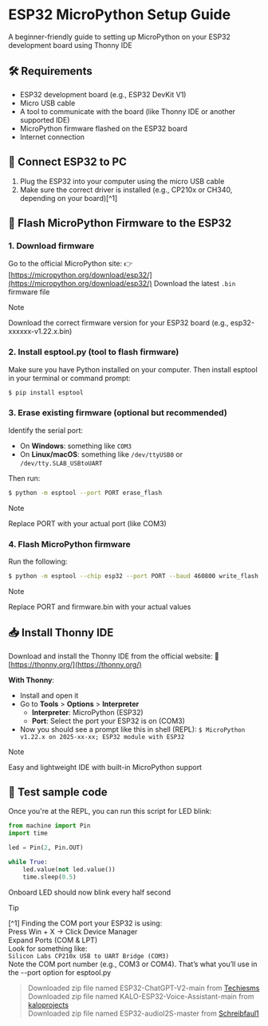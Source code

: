 # ESP32 MicroPython Setup Guide

A beginner-friendly guide to setting up MicroPython on your ESP32 development board using Thonny IDE

## 🛠️ Requirements

- ESP32 development board (e.g., ESP32 DevKit V1)
- Micro USB cable
- A tool to communicate with the board (like Thonny IDE or another supported IDE)
- MicroPython firmware flashed on the ESP32 board
- Internet connection

## 🔌 Connect ESP32 to PC

1. Plug the ESP32 into your computer using the micro USB cable
2. Make sure the correct driver is installed (e.g., CP210x or CH340, depending on your board)[^1]

## 🔧 Flash MicroPython Firmware to the ESP32

### 1. Download firmware

Go to the official MicroPython site:
👉 [https://micropython.org/download/esp32/](https://micropython.org/download/esp32/)
Download the latest `.bin` firmware file
> [!NOTE]
> Download the correct firmware version for your ESP32 board (e.g., esp32-xxxxxx-v1.22.x.bin)

### 2. Install esptool.py (tool to flash firmware)

Make sure you have Python installed on your computer. Then install esptool in your terminal or command prompt:
``` bash
$ pip install esptool
```

### 3. Erase existing firmware (optional but recommended)

Identify the serial port:
- On **Windows**: something like `COM3`
- On **Linux/macOS**: something like `/dev/ttyUSB0` or `/dev/tty.SLAB_USBtoUART`

Then run:
``` bash
$ python -m esptool --port PORT erase_flash
```

> [!NOTE]
> Replace PORT with your actual port (like COM3)

### 4. Flash MicroPython firmware

Run the following:
``` bash
$ python -m esptool --chip esp32 --port PORT --baud 460800 write_flash -z 0x1000 firmware.bin
```

> [!NOTE]
> Replace PORT and firmware.bin with your actual values

## 📥 Install Thonny IDE

Download and install the Thonny IDE from the official website:
🔗 [https://thonny.org/](https://thonny.org/)

**With Thonny**:
- Install and open it
- Go to **Tools** > **Options** > **Interpreter**
    - **Interpreter**: MicroPython (ESP32)
    - **Port**: Select the port your ESP32 is on (COM3)
- Now you should see a prompt like this in shell (REPL):
`$ MicroPython v1.22.x on 2025-xx-xx; ESP32 module with ESP32`

> [!NOTE]
> Easy and lightweight IDE with built-in MicroPython support

## 🚀 Test sample code

Once you're at the REPL, you can run this script for LED blink:

``` python
from machine import Pin
import time

led = Pin(2, Pin.OUT)

while True:
    led.value(not led.value())
    time.sleep(0.5)
```
Onboard LED should now blink every half second

> [!TIP]
> [^1] Finding the COM port your ESP32 is using:<br>
> Press Win + X → Click Device Manager<br>
> Expand Ports (COM & LPT)<br>
> Look for something like:<br>
> `Silicon Labs CP210x USB to UART Bridge (COM3)`<br>
> Note the COM port number (e.g., COM3 or COM4). That’s what you’ll use in the --port option for esptool.py

> Downloaded zip file named ESP32-ChatGPT-V2-main from [Techiesms](https://github.com/techiesms/ESP32-ChatGPT-V2)<br>
> Downloaded zip file named KALO-ESP32-Voice-Assistant-main from [kaloprojects](https://github.com/kaloprojects/KALO-ESP32-Voice-Assistant)<br>
> Downloaded zip file named ESP32-audioI2S-master from [Schreibfaul1](https://github.com/schreibfaul1/ESP32-audioI2S)